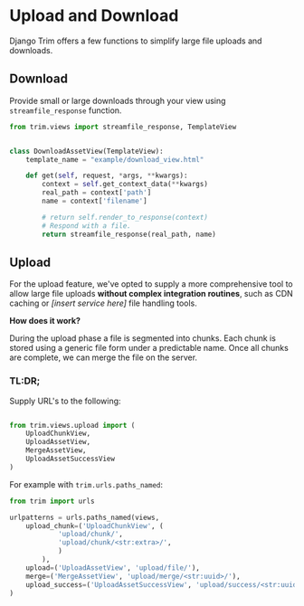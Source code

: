 # Upload and Download

Django Trim offers a few functions to simplify large file uploads and downloads.

## Download

Provide small or large downloads through your view using `streamfile_response` function.

```py
from trim.views import streamfile_response, TemplateView


class DownloadAssetView(TemplateView):
    template_name = "example/download_view.html"

    def get(self, request, *args, **kwargs):
        context = self.get_context_data(**kwargs)
        real_path = context['path']
        name = context['filename']

        # return self.render_to_response(context)
        # Respond with a file.
        return streamfile_response(real_path, name)
```

## Upload

For the upload feature, we've opted to supply a more comprehensive tool to allow large file uploads **without complex integration routines**, such as CDN caching or _[insert service here]_ file handling tools.

**How does it work?**

During the upload phase a file is segmented into chunks. Each chunk is stored using a generic file form under a predictable name. Once all chunks are complete, we can merge the file on the server.

### TL:DR;

Supply URL's to the following:

```py

from trim.views.upload import (
    UploadChunkView,
    UploadAssetView,
    MergeAssetView,
    UploadAssetSuccessView
)
```

For example with `trim.urls.paths_named`:

```py
from trim import urls

urlpatterns = urls.paths_named(views,
    upload_chunk=('UploadChunkView', (
            'upload/chunk/',
            'upload/chunk/<str:extra>/',
            )
        ),
    upload=('UploadAssetView', 'upload/file/'),
    merge=('MergeAssetView', 'upload/merge/<str:uuid>/'),
    upload_success=('UploadAssetSuccessView', 'upload/success/<str:uuid>/'),
)
```